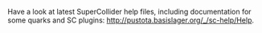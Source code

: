Have a look at latest SuperCollider help files, including documentation for some quarks and SC plugins: http://pustota.basislager.org/_/sc-help/Help.
